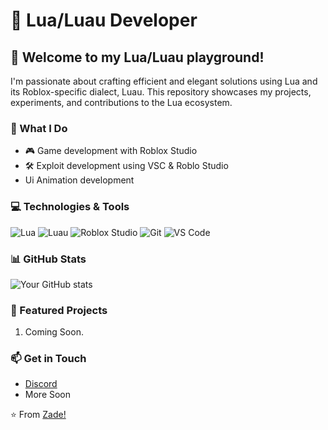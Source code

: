 # 🌙 Lua/Luau Developer

## 👋 Welcome to my Lua/Luau playground!

I'm passionate about crafting efficient and elegant solutions using Lua and its Roblox-specific dialect, Luau. This repository showcases my projects, experiments, and contributions to the Lua ecosystem.

### 🚀 What I Do

- 🎮 Game development with Roblox Studio
- 🛠️ Exploit development using VSC & Roblo Studio
- Ui Animation development

### 💻 Technologies & Tools

![Lua](https://img.shields.io/badge/-Lua-2C2D72?style=flat-square&logo=lua&logoColor=white)
![Luau](https://img.shields.io/badge/-Luau-00A2FF?style=flat-square&logo=roblox&logoColor=white)
![Roblox Studio](https://img.shields.io/badge/-Roblox%20Studio-00A2FF?style=flat-square&logo=roblox&logoColor=white)
![Git](https://img.shields.io/badge/-Git-F05032?style=flat-square&logo=git&logoColor=white)
![VS Code](https://img.shields.io/badge/-VS%20Code-007ACC?style=flat-square&logo=visual-studio-code&logoColor=white)

### 📊 GitHub Stats

![Your GitHub stats](https://github-readme-stats.vercel.app/api?username=xootzie&show_icons=true&theme=tokyonight)

### 🌟 Featured Projects

1. Coming Soon.

### 📫 Get in Touch

- [Discord](https://discord.com/users/691995909634129941)
- More Soon



⭐️ From [Zade!](https://github.com/xootzie)
